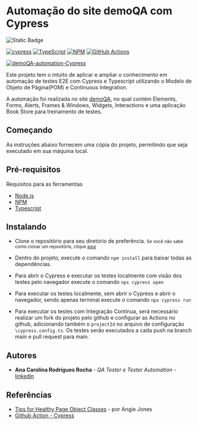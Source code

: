 # Automação do site demoQA com Cypress

![Static Badge](https://img.shields.io/badge/status-Status?style=for-the-badge&label=Em%20Andamento&labelColor=yellow&color=black)

[![cypress](https://img.shields.io/badge/-cypress-%23E5E5E5?style=for-the-badge&logo=cypress&logoColor=058a5e)](https://www.cypress.io/)
[![TypeScript](https://img.shields.io/badge/typescript-%23007ACC.svg?style=for-the-badge&logo=typescript&logoColor=white)](https://typescriptlang.org)
[![NPM](https://img.shields.io/badge/NPM-%23CB3837.svg?style=for-the-badge&logo=npm&logoColor=white)](https://www.npmjs.com/)
[![GitHub Actions](https://img.shields.io/badge/github%20actions-%232671E5.svg?style=for-the-badge&logo=githubactions&logoColor=white)](https://docs.github.com/en/actions)


[![demoQA-automation-Cypress](https://img.shields.io/endpoint?url=https://cloud.cypress.io/badge/detailed/34y8av/main&style=for-the-badge&logo=cypress)](https://cloud.cypress.io/projects/34y8av/runs)

Este projeto tem o intuito de aplicar e ampliar o conhecimento em automação de testes E2E com Cypress e Typescript utilizando o Modelo de Objeto de Página(POM) e Continuous Integration. 

A automação foi realizada no site [demoQA](https://demoqa.com/), no qual contém Elements, Forms, Alerts, Frames & Windows, Widgets, Interactions e uma aplicação Book Store para treinamento de testes. 

## Começando

As instruções abaixo fornecem uma cópia do projeto, permitindo que seja executado em sua máquina local.

## Pré-requisitos 

Requisitos para as ferramentas 
- [Node.js](https://nodejs.org/en)
- [NPM](https://www.npmjs.com/)
- [Typescript](https://www.typescriptlang.org/)

## Instalando
 
* Clone o repositório para seu diretório de preferência.
 <small>Se você não sabe como clonar um repositório, clique [aqui ](https://docs.github.com/pt/repositories/creating-and-managing-repositories/cloning-a-repository)</small>

* Dentro do projeto, execute o comando `npm install` para baixar todas as dependências. 


* Para abrir o Cypress e executar os testes localmente com visão dos testes pelo navegador execute o comando `npx cypress open`

* Para executar os testes localmente, sem abrir o Cypress e abrir o navegador, sendo apenas terminal execute o comando `npx cypress run`

* Para executar os testes com Integração Continua, será necessário realizar um fork do projeto pelo github e configurar as Actions no github, adicionando também o `projectId` no arquivo de configuração `\cypress.config.ts`. Os testes serão executados a cada push na branch main e pull request para main.

## Autores

  - **Ana Carolina Rodrigues Rocha** - *QA Tester e Tester Automation* -
    [linkedin](https://www.linkedin.com/in/anacarolinarodriguesrocha/)

## Referências

  - [Tips for Healthy Page Object Classes](https://angiejones.tech/page-object-model/) - por Angie Jones
  - [Github Action - Cypress](https://github.com/marketplace/actions/cypress-io)








<!--


-  Pacotes instalados 
    - Cypress -> https://docs.cypress.io/guides/getting-started/installing-cypress

    - Typescript -> https://docs.cypress.io/guides/tooling/typescript-support

    - dotenv -> https://www.npmjs.com/package/dotenv

    
  -->